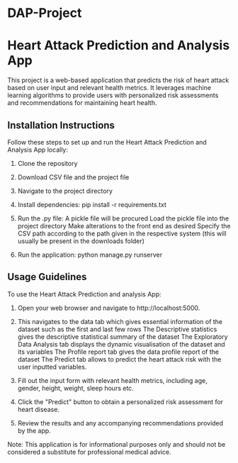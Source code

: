 # DAP-Project
# Heart Attack Prediction and Analysis App

This project is a web-based application that predicts the risk of heart attack based on user input and relevant health metrics. It leverages machine learning algorithms to provide users with personalized risk assessments and recommendations for maintaining heart health.

## Installation Instructions

Follow these steps to set up and run the Heart Attack Prediction and Analysis App locally:

1. Clone the repository

2. Download CSV file and the project file

3. Navigate to the project directory

4. Install dependencies:
pip install -r requirements.txt

5. Run the .py file: 
A pickle file will be procured
Load the pickle file into the project directory
Make alterations to the front end as desired
Specify the CSV path according to the path given in the respective system (this will usually be present in the downloads folder)

6. Run the application:
python manage.py runserver

## Usage Guidelines

To use the Heart Attack Prediction and analysis App:

1. Open your web browser and navigate to http://localhost:5000.

2. This navigates to the data tab which gives essential information of the dataset such as the first and last few rows
The Descriptive statistics gives the descriptive statistical summary of the dataset
The Exploratory Data Analysis tab displays the dynamic visualisation of the dataset and its variables
The Profile report tab gives the data profile report of the dataset
The Predict tab allows to predict the heart attack risk with the user inputted variables.

3. Fill out the input form with relevant health metrics, including age, gender, height, weight, sleep hours etc.

4. Click the "Predict" button to obtain a personalized risk assessment for heart disease.

5. Review the results and any accompanying recommendations provided by the app.


Note: This application is for informational purposes only and should not be considered a substitute for professional medical advice.
